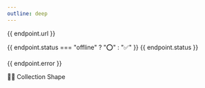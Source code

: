 ```yaml
---
outline: deep
---
```


<script setup>
import { data as uptimeData } from './uptime.data.js'
import { data as metaData } from './metadata.data.js'
const endpoints = uptimeData.endpoints
const endpointsWithMetadata = metaData.endpoints

for (let ix = 0; ix < endpoints.length; ix++) {
    const metadata = endpointsWithMetadata.filter(m => m.url === endpoints[ix].url)[0]
    if (metadata && metadata.status === 'online' && metadata.mermaidUrl && metadata.mermaidUrl.length > 0) {
        endpoints[ix].metadata = metadata
    } else {
        endpoints[ix].metadata = null
    }
}
</script>

<div v-for="endpoint of endpoints">
    <article :class="{'custom-block': true, 'danger': endpoint.status === 'offline', 'info': endpoint.status !== 'offline'}">
        <a :href="endpoint.url" target="_blank">{{ endpoint.url }}</a>
        <p><span>{{ endpoint.status === "offline" ? "⭕" : "✅" }}</span> {{ endpoint.status }}</p>
        <p v-if="endpoint.error">{{ endpoint.error }}</p>
        <a v-if="endpoint.metadata" :href="endpoint.metadata.mermaidUrl" target="_blank">🧜‍♀️ Collection Shape </a>
    </article>
</div>
